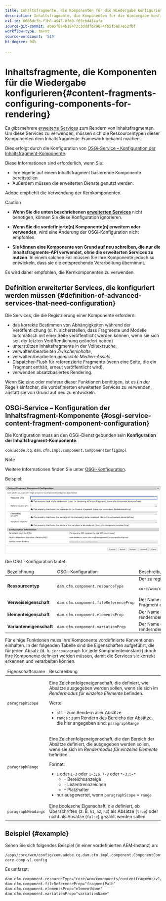 ```yaml
---
title: Inhaltsfragmente, die Komponenten für die Wiedergabe konfigurieren
description: Inhaltsfragmente, die Komponenten für die Wiedergabe konfigurieren
exl-id: 6606dc3b-f1b8-4941-8fd0-f69cbd414afa
source-git-commit: abe5f8a4b19473c3dddfb79674fb5f5ab7e52fbf
workflow-type: tm+mt
source-wordcount: '519'
ht-degree: 94%

---
```


# Inhaltsfragmente, die Komponenten für die Wiedergabe konfigurieren{#content-fragments-configuring-components-for-rendering}

Es gibt mehrere [erweiterte Services](#definition-of-advanced-services-that-need-configuration) zum Rendern von Inhaltsfragmenten. Um diese Services zu verwenden, müssen sich die Ressourcentypen dieser Komponenten dem Inhaltsfragmente-Framework bekannt machen.

Dies erfolgt durch die Konfiguration von [OSGi-Service – Konfiguration der Inhaltsfragment-Komponente](#osgi-service-content-fragment-component-configuration).

Diese Informationen sind erforderlich, wenn Sie:

* Ihre eigene auf einem Inhaltsfragment basierende Komponente bereitstellen
* Außerdem müssen die erweiterten Dienste genutzt werden.

Adobe empfiehlt die Verwendung der Kernkomponenten.

>[!CAUTION]
>
>* **Wenn Sie die unten beschriebenen [erweiterten Services](#definition-of-advanced-services-that-need-configuration)** nicht benötigen, können Sie diese Konfiguration ignorieren.
>
>* **Wenn Sie die vordefinierte(n) Komponente(n) erweitern oder verwenden**, wird eine Änderung der OSGi-Konfiguration nicht empfohlen.
>
>* **Sie können eine Komponente von Grund auf neu schreiben, die nur die Inhaltsfragmente-API verwendet, ohne die erweiterten Services zu nutzen**. In einem solchen Fall müssen Sie Ihre Komponente jedoch so entwickeln, dass sie die entsprechende Verarbeitung übernimmt.
>
>Es wird daher empfohlen, die Kernkomponenten zu verwenden.

## Definition erweiterter Services, die konfiguriert werden müssen {#definition-of-advanced-services-that-need-configuration}

Die Services, die die Registrierung einer Komponente erfordern:

* das korrekte Bestimmen von Abhängigkeiten während der Veröffentlichung (d. h. sicherstellen, dass Fragmente und Modelle automatisch mit einer Seite veröffentlicht werden können, wenn sie sich seit der letzten Veröffentlichung geändert haben)
* unterstützen Inhaltsfragmente in der Volltextsuche,
* verwalten/bearbeiten *Zwischeninhalte*,
* verwalten/bearbeiten *gemischte Medien-Assets*,
* Dispatcher-Flush für referenzierte Fragmente (wenn eine Seite, die ein Fragment enthält, erneut veröffentlicht wird),
* verwenden absatzbasiertes Rendering.

Wenn Sie eine oder mehrere dieser Funktionen benötigen, ist es (in der Regel) einfacher, die vordefinierten erweiterten Services zu verwenden, anstatt sie von Grund auf neu zu entwickeln.

## OSGi-Service – Konfiguration der Inhaltsfragment-Komponente {#osgi-service-content-fragment-component-configuration}

Die Konfiguration muss an den OSGi-Dienst gebunden sein **Konfiguration der Inhaltsfragment-Komponente**:

`com.adobe.cq.dam.cfm.impl.component.ComponentConfigImpl`

>[!NOTE]
>
>Weitere Informationen finden Sie unter [OSGi-Konfiguration](/help/implementing/deploying/overview.md#osgi-configuration).

Beispiel:

![OSGi-Konfiguration, Konfiguration der Inhaltsfragment-Komponente](assets/cf-component-configuration-osgi.png)

Die OSGi-Konfiguration lautet:

<table>
 <thead>
  <tr>
   <td>Bezeichnung</td>
   <td>OSGi-Konfiguration<br /> </td>
   <td>Beschreibung</td>
  </tr>
 </thead>
 <tbody>
  <tr>
   <td><strong>Ressourcentyp</strong></td>
   <td><code>dam.cfm.component.resourceType</code></td>
   <td>Der zu registrierende Ressourcentyp; z. B. <br /> <p><span class="cmp-examples-demo__property-value"><code>core/wcm/components/contentfragment/v1/contentfragment</code></code></p> </td>
  </tr>
  <tr>
   <td><strong>Verweiseigenschaft</strong></td>
   <td><code>dam.cfm.component.fileReferenceProp</code></td>
   <td>Der Name der Eigenschaft, die den Verweis auf das Fragment enthält; z. B. <code>fragmentPath</code> oder <code>fileReference</code></td>
  </tr>
  <tr>
   <td><strong>Elementeigenschaft</strong></td>
   <td><code>dam.cfm.component.elementsProp</code></td>
   <td>Der Name der Eigenschaft, die die Namen der zu rendernden Elemente enthält; z. B.<code>elementName</code></td>
  </tr>
  <tr>
   <td><strong>Varianteneigenschaft</strong><br /> </td>
   <td><code>dam.cfm.component.variationProp</code></td>
   <td>Der Name der Eigenschaft, die den Namen der zu rendernden Variante enthält; z. B.<code>variationName</code></td>
  </tr>
 </tbody>
</table>

Für einige Funktionen muss Ihre Komponente vordefinierte Konventionen einhalten. In der folgenden Tabelle sind die Eigenschaften aufgeführt, die für jeden Absatz (d. h. `jcr:paragraph` für jede Komponenteninstanz) durch Ihre Komponente definiert werden müssen, damit die Services sie korrekt erkennen und verarbeiten können.

<table>
 <thead>
  <tr>
   <td>Eigenschaftsname</td>
   <td>Beschreibung</td>
  </tr>
 </thead>
 <tbody>
  <tr>
   <td><code>paragraphScope</code></td>
   <td><p>Eine Zeichenfolgeneigenschaft, die definiert, wie Absätze ausgegeben werden sollen, wenn sie sich im <em>Rendermodus für einzelne Elemente</em> befinden.</p> <p>Werte:</p>
    <ul>
     <li><code>all</code> : zum Rendern aller Absätze</li>
     <li><code>range</code> : zum Rendern des Bereichs der Absätze, die hier angegeben sind: <code>paragraphRange</code></li>
    </ul> </td>
  </tr>
  <tr>
   <td><code>paragraphRange</code></td>
   <td><p>Eine Zeichenfolgeneigenschaft, die den Bereich der Absätze definiert, die ausgegeben werden sollen, wenn sie sich im <em>Rendermodus für einzelne Elemente</em> befinden.</p> <p>Format:</p>
    <ul>
     <li><code>1</code> oder <code>1-3</code> oder <code>1-3;6;7-8</code> oder <code>*-3;5-*</code>
     <ul>
       <li><code>-</code> Bereichsanzeige</li>
       <li><code>;</code> Listentrennzeichen</li>
       <li><code>*</code> Platzhalter</li>
     </ul>
     </li>
     <li>nur ausgewertet, wenn <code>paragraphScope</code> = <code>range</code></li>
    </ul> </td>
  </tr>
  <tr>
   <td><code>paragraphHeadings</code></td>
   <td>Eine boolesche Eigenschaft, die definiert, ob Überschriften (z. B. <code>h1</code>, <code>h2</code>, <code>h3</code>) als Absätze (<code>true</code>) oder nicht als Absätze (<code>false</code>) gezählt werden sollen</td>
  </tr>
 </tbody>
</table>

## Beispiel {#example}

Sehen Sie sich folgendes Beispiel (in einer vordefinierten AEM-Instanz) an:

```
/apps/core/wcm/config/com.adobe.cq.dam.cfm.impl.component.ComponentConfigImpl-core-comp-v1.config
```

Es umfasst:

```
dam.cfm.component.resourceType="core/wcm/components/contentfragment/v1/contentfragment"
dam.cfm.component.fileReferenceProp="fragmentPath"
dam.cfm.component.elementsProp="elementName"
dam.cfm.component.variationProp="variationName"
```
